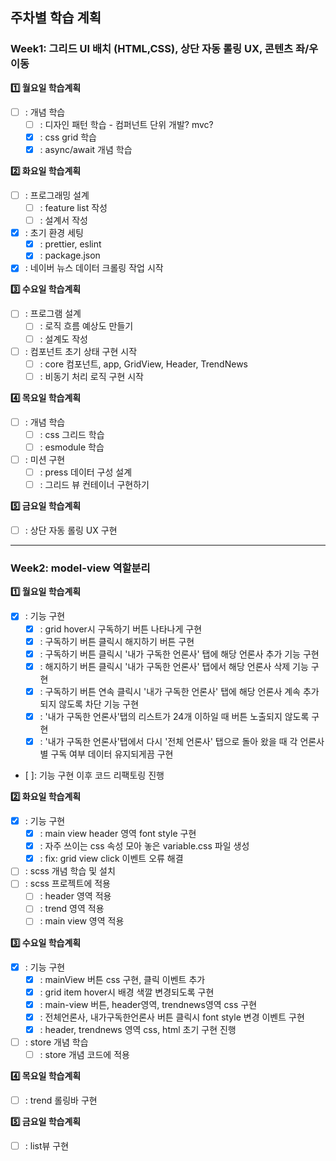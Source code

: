 ## 주차별 학습 계획

### Week1: 그리드 UI 배치 (HTML,CSS), 상단 자동 롤링 UX, 콘텐츠 좌/우 이동

**:one: 월요일 학습계획**

- [ ] : 개념 학습
  - [ ] : 디자인 패턴 학습 - 컴퍼넌트 단위 개발? mvc? 
  - [x] : css grid 학습
  - [x] : async/await 개념 학습

**:two: 화요일 학습계획**

- [ ] : 프로그래밍 설계
  - [ ] : feature list 작성
  - [ ] : 설계서 작성
- [x] : 초기 환경 세팅
  - [x] : prettier, eslint
  - [x] : package.json
- [x] : 네이버 뉴스 데이터 크롤링 작업 시작

**:three: 수요일 학습계획**

- [ ] : 프로그램 설계
  - [ ] : 로직 흐름 예상도 만들기
  - [ ] : 설계도 작성
- [ ] : 컴포넌트 초기 상태 구현 시작
  - [ ] : core 컴포넌트, app, GridView, Header, TrendNews
  - [ ] : 비동기 처리 로직 구현 시작

**:four: 목요일 학습계획**

- [ ] : 개념 학습
  - [ ] : css 그리드 학습
  - [ ] : esmodule 학습
- [ ] : 미션 구현
  - [ ] : press 데이터 구성 설계
  - [ ] : 그리드 뷰 컨테이너 구현하기

**:five: 금요일 학습계획**

- [ ] : 상단 자동 롤링 UX 구현

---

### Week2: model-view 역할분리

**:one: 월요일 학습계획**

- [x] : 기능 구현
  - [x] : grid hover시 구독하기 버튼 나타나게 구현
  - [x] : 구독하기 버튼 클릭시 해지하기 버튼 구현
  - [x] : 구독하기 버튼 클릭시 '내가 구독한 언론사' 탭에 해당 언론사 추가 기능 구현
  - [x] : 해지하기 버튼 클릭시 '내가 구독한 언론사' 탭에서 해당 언론사 삭제 기능 구현
  - [x] : 구독하기 버튼 연속 클릭시 '내가 구독한 언론사' 탭에 해당 언론사 계속 추가 되지 않도록 차단 기능 구현
  - [x] : '내가 구독한 언론사'탭의 리스트가 24개 이하일 때 버튼 노출되지 않도록 구현
  - [x] : '내가 구독한 언론사'탭에서 다시 '전체 언론사' 탭으로 돌아 왔을 때 각 언론사별 구독 여부 데이터 유지되게끔 구현
- [ ]: 기능 구현 이후 코드 리팩토링 진행

**:two: 화요일 학습계획**

- [x] : 기능 구현
  - [x] : main view header 영역 font style 구현
  - [x] : 자주 쓰이는 css 속성 모아 놓은 variable.css 파일 생성
  - [x] : fix: grid view click 이벤트 오류 해결
- [ ] : scss 개념 학습 및 설치
- [ ] : scss 프로젝트에 적용
  - [ ] : header 영역 적용
  - [ ] : trend 영역 적용
  - [ ] : main view 영역 적용

**:three: 수요일 학습계획**

- [x] : 기능 구현
  - [x] : mainView 버튼 css 구현, 클릭 이벤트 추가
  - [x] : grid item hover시 배경 색깔 변경되도록 구현
  - [x] : main-view 버튼, header영역, trendnews영역 css 구현
  - [x] : 전체언론사, 내가구독한언론사 버튼 클릭시 font style 변경 이벤트 구현
  - [x] : header, trendnews 영역 css, html 초기 구현 진행
- [ ] : store 개념 학습
  - [ ] : store 개념 코드에 적용

**:four: 목요일 학습계획**

- [ ] : trend 롤링바 구현

**:five: 금요일 학습계획**

- [ ] : list뷰 구현
